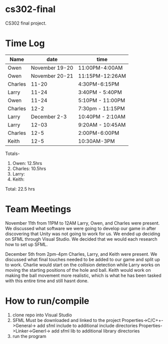 # cs302-final
CS302 final project.

# Time Log
|Name|date|time|
|----|----|----|
|Owen|November 19-20|11:00PM-4:00AM|
|Owen|November 20-21|11:15PM-12:26AM|
|Charles| 11-20 | 4:30PM-6:15PM|
|Larry| 11-24 | 3:40PM - 5:40PM|
|Owen| 11-24 | 5:10PM - 11:00PM|
|Charles| 12-2 |7:30pm - 11:15PM|
|Larry| December 2-3 | 10:40PM - 2:10AM|
|Larry| 12-03 | 9:20AM - 10:45AM|
|Charles| 12-5 | 2:00PM-6:00PM |
|Keith | 12-5 | 10:30AM-3PM |


Totals-
1. Owen: 12.5hrs
2. Charles: 10.5hrs
3. Larry:
4. Keith:

Total: 22.5 hrs

# Team Meetings
November 11th from 11PM to 12AM
Larry, Owen, and Charles were present.
We discussed what software we were going to develop our game in after discovering that Unity was not going to work for us. We ended up deciding on SFML through Visual Studio.
We decided that we would each research how to set up SFML.

December 5th from 2pm-4pm
Charles, Larry, and Keith were present.
We discussed what final touches needed to be added to our game and split up to work.
Charlie would start on the collision detection while Larry works on moving the starting positions of the hole and ball. Keith would work on making the ball movement more realistic, which is what he has been tasked with this entire time and still hasnt done. 


# How to run/compile
1. clone repo into Visual Studio
2. SFML Must be downloaded and linked to the project
  Properties->C/C++->General-> add sfml include to additional include directories
  Properties->Linker->Generl-> add sfml lib to additional library directories
3. run the program
